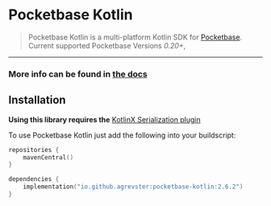 # Pocketbase Kotlin
> Pocketbase Kotlin is a multi-platform Kotlin SDK for [Pocketbase](https://pocketbase.io).
> Current supported Pocketbase Versions *0.20+*, 
---

### More info can be found in [the docs](https://agrevster.github.io/pocketbase-kotlin/)

## Installation

**Using this library requires the**
[KotlinX Serialization plugin](https://github.com/Kotlin/kotlinx.serialization#using-the-plugins-block)

To use Pocketbase Kotlin just add the following into your buildscript:
```kotlin
repositories {
    mavenCentral()
}

dependencies {
    implementation("io.github.agrevster:pocketbase-kotlin:2.6.2")
}
```